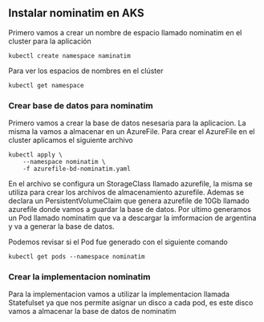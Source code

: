 ## Instalar nominatim en AKS
Primero vamos a crear un nombre de espacio llamado nominatim en el cluster para la aplicación
````
kubectl create namespace naminatim
````
Para ver los espacios de nombres en el clúster
````
kubectl get namespace
````
### Crear base de datos para nominatim
Primero vamos a crear la base de datos nesesaria para la aplicacion. La misma la vamos a almacenar en un AzureFile.
Para crear el AzureFile en el cluster aplicamos el siguiente archivo
````
kubectl apply \
    --namespace nominatim \
    -f azurefile-bd-nominatim.yaml
````
En el archivo se configura un StorageClass llamado azurefile, la misma se utiliza para crear los archivos de almacenamiento azurefile. Ademas se declara un PersistentVolumeClaim que genera azurefile de 10Gb llamado azurefile donde vamos a guardar la base de datos.
Por ultimo generamos un Pod llamado nominatim que va a descargar la imformacion de argentina y va a generar la base de datos.

Podemos revisar si el Pod fue generado con el siguiente comando
````
kubectl get pods --namespace nominatim
````

### Crear la implementacion nominatim
Para la implementacion vamos a utilizar la implementacion llamada Statefulset ya que nos permite asignar un disco a cada pod, es este disco vamos a almacenar la base de datos de nominatim
